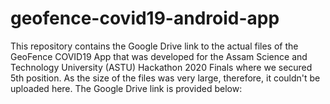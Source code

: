 # geofence-covid19-android-app
This repository contains the Google Drive link to the actual files of the GeoFence COVID19 App that was developed for the Assam Science and Technology University (ASTU) Hackathon 2020 Finals where we secured 5th position. As the size of the files was very large, therefore, it couldn't be uploaded here. The Google Drive link is provided below:
